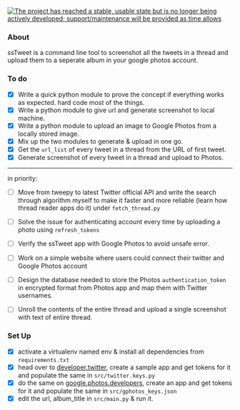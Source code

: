 [![The project has reached a stable, usable state but is no longer being actively developed; support/maintenance will be provided as time allows](https://www.repostatus.org/badges/latest/inactive.svg)](https://www.repostatus.org/#inactive)

### About
ssTweet is a command line tool to screenshot all the tweets in a thread and upload them to a seperate album in your google photos account.

### To do
- [x] Write a quick python module to prove the concept if everything works as expected. hard code most of the things.
- [x] Write a python module to give url and generate screenshot to local machine.
- [x] Write a python module to upload an image to Google Photos from a locally stored image.
- [x] Mix up the two modules to generate & upload in one go.
- [x] Get the `url_list` of every tweet in a thread from the URL of first tweet.
- [x] Generate screenshot of every tweet in a thread and upload to Photos.
-------
in priority:
- [ ] Move from tweepy to latest Twitter official API and write the search through algorithm myself to make it faster and more reliable (learn how thread reader apps do it) under `fetch_thread.py`
- [ ] Solve the issue for authenticating account every time by uploading a photo using `refresh_tokens`
- [ ] Verify the ssTweet app with Google Photos to avoid unsafe error.
- [ ] Work on a simple website where users could connect their twitter and Google Photos account
- [ ] Design the database needed to store the Photos `authentication_token` in encrypted format from Photos app and map them with Twitter usernames.
- [ ] Unroll the contents of the entire thread and upload a single screenshot with text of entire thread.


### Set Up
- [x] activate a virtualenv named env & install all dependencies from `requirements.txt`
- [x] head over to [developer.twitter](https://developer.twitter.com/en), create a sample app and get tokens for it and populate the same in `src/twitter.keys.py`
- [x] do the same on [google.photos.developers](https://developers.google.com/photos), create an app and get tokens for it and populate the same in `src/gphotos_keys.json`
- [x] edit the url, album_title in `src/main.py` & run it.
